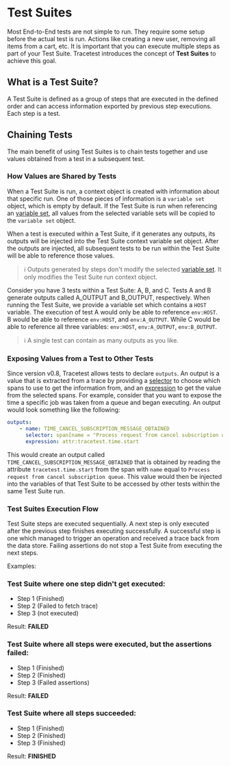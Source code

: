 # Test Suites

Most End-to-End tests are not simple to run. They require some setup before the actual test is run. Actions like creating a new user, removing all items from a cart, etc. It is important that you can execute multiple steps as part of your Test Suite. Tracetest introduces the concept of **Test Suites** to achieve this goal.

## What is a Test Suite?
A Test Suite is defined as a group of steps that are executed in the defined order and can access information exported by previous step executions. Each step is a test.

## Chaining Tests
The main benefit of using Test Suites is to chain tests together and use values obtained from a test in a subsequent test.

### How Values are Shared by Tests
When a Test Suite is run, a context object is created with information about that specific run. One of those pieces of information is a `variable set` object, which is empty by default. If the Test Suite is run when referencing an [variable set](./variable-sets.md), all values from the selected variable sets will be copied to the `variable set` object.

When a test is executed within a Test Suite, if it generates any outputs, its outputs will be injected into the Test Suite context variable set object. After the outputs are injected, all subsequent tests to be run within the Test Suite will be able to reference those values.

> :information_source: Outputs generated by steps don't modify the selected [variable set](./variable-sets.md). It only modifies the Test Suite run context object.

Consider you have 3 tests within a Test Suite: A, B, and C. Tests A and B generate outputs called A_OUTPUT and B_OUTPUT, respectively. When running the Test Suite, we provide a variable set which contains a `HOST` variable. The execution of test A would only be able to reference `env:HOST`. B would be able to reference `env:HOST`, and `env:A_OUTPUT`. While C would be able to reference all three variables: `env:HOST`, `env:A_OUTPUT`, `env:B_OUTPUT`.

> :information_source: A single test can contain as many outputs as you like.

### Exposing Values from a Test to Other Tests
Since version v0.8, Tracetest allows tests to declare `outputs`. An output is a value that is extracted from a trace by providing a [selector](./selectors) to choose which spans to use to get the information from, and an [expression](./expressions) to get the value from the selected spans. For example, consider that you want to expose the time a specific job was taken from a queue and began executing. An output would look something like the following:

```yaml
outputs:
    - name: TIME_CANCEL_SUBSCRIPTION_MESSAGE_OBTAINED
      selector: span[name = "Process request from cancel subscription queue"]
      expression: attr:tracetest.time.start
```

This would create an output called `TIME_CANCEL_SUBSCRIPTION_MESSAGE_OBTAINED` that is obtained by reading the attribute `tracetest.time.start` from the span with `name` equal to `Process request from cancel subscription queue`. This value would then be injected into the variables of that Test Suite to be accessed by other tests within the same Test Suite run.

### Test Suites Execution Flow

Test Suite steps are executed sequentially. A next step is only executed after the previous step finishes executing successfully. A successful step is one which managed to trigger an operation and received a trace back from the data store. Failing assertions do not stop a Test Suite from executing the next steps.

Examples:

### Test Suite where one step didn't get executed:

* Step 1 (Finished)
* Step 2 (Failed to fetch trace)
* Step 3 (not executed)

Result: **FAILED**

### Test Suite where all steps were executed, but the assertions failed:
* Step 1 (Finished)
* Step 2 (Finished)
* Step 3 (Failed assertions)

Result: **FAILED**

### Test Suite where all steps succeeded:
* Step 1 (Finished)
* Step 2 (Finished)
* Step 3 (Finished)

Result: **FINISHED**
